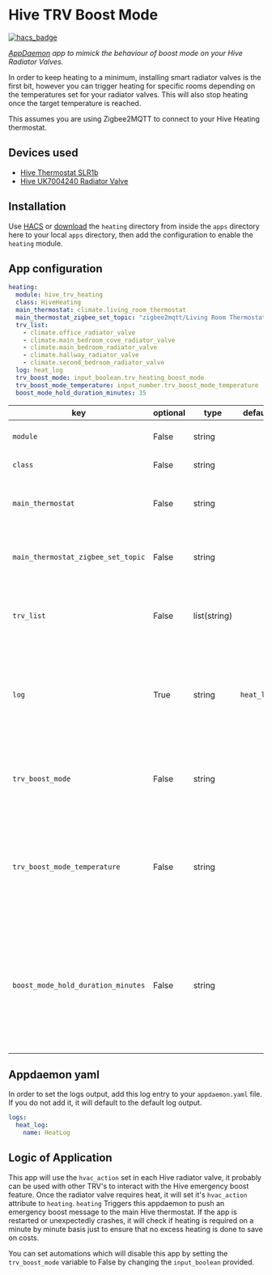 # Hive TRV Boost Mode

[![hacs_badge](https://img.shields.io/badge/HACS-Default-orange.svg)](https://github.com/custom-components/hacs)

*[AppDaemon](https://github.com/home-assistant/appdaemon) app to mimick the behaviour of boost mode on your Hive Radiator Valves.*

In order to keep heating to a minimum, installing smart radiator valves is the first bit, however you can trigger heating for specific rooms depending on the temperatures set for your radiator valves. This will also stop heating once the target temperature is reached.

This assumes you are using Zigbee2MQTT to connect to your Hive Heating thermostat.

## Devices used

- [Hive Thermostat SLR1b](https://www.zigbee2mqtt.io/devices/SLR1b.html)
- [Hive UK7004240 Radiator Valve](https://www.zigbee2mqtt.io/devices/UK7004240.html)

## Installation

Use [HACS](https://github.com/custom-components/hacs) or [download](https://github.com/dwardu89/hive-trv-appdaemon/releases) the `heating` directory from inside the `apps` directory here to your local `apps` directory, then add the configuration to enable the `heating` module.

## App configuration

```yaml
heating:
  module: hive_trv_heating
  class: HiveHeating
  main_thermostat: climate.living_room_thermostat
  main_thermostat_zigbee_set_topic: "zigbee2mqtt/Living Room Thermostat/set"
  trv_list:
    - climate.office_radiator_valve
    - climate.main_bedroom_cove_radiator_valve
    - climate.main_bedroom_radiator_valve
    - climate.hallway_radiator_valve
    - climate.second_bedroom_radiator_valve
  log: heat_log
  trv_boost_mode: input_boolean.trv_heating_boost_mode
  trv_boost_mode_temperature: input_number.trv_boost_mode_temperature
  boost_mode_hold_duration_minutes: 35
```

key | optional | type | default | description
-- | -- | -- | -- | --
`module` | False | string | | The module name of the app.
`class` | False | string | | The name of the Class.
`main_thermostat` | False | string | | The entity in home assistant referring to your main Hive thermostat.
`main_thermostat_zigbee_set_topic` | False | string | | The MQTT set topic referring to your main Hive thermostat.
`trv_list` | False | list(string) | | The list of TRV entities which you would like to have the app monitor for boost mode.
`log` | True | string | `heat_log` | The log in appdaemon to write the logs to. It's suggested you create a log specific to this to separate logging.
`trv_boost_mode` | False | string | | The input_boolean entity to control this app, enabling or disabling boost mode.
`trv_boost_mode_temperature` | False | string | | The input_number entity to determine what is the maximum boost mode value the `main_thermostat` should be set at.
`boost_mode_hold_duration_minutes` | False | string | | The amount of minutes that boost mode should be kept on with a single message. This is there so that if the app fails, then boost mode would only be on for at most 35 minutes.

## Appdaemon yaml 

In order to set the logs output, add this log entry to your `appdaemon.yaml` file. If you do not add it, it will default to the default log output.

```yaml
logs:
  heat_log:
    name: HeatLog
```

## Logic of Application

This app will use the `hvac_action` set in each Hive radiator valve, it probably can be used with other TRV's to interact with the Hive emergency boost feature. Once the radiator valve requires heat, it will set it's `hvac_action` attribute to `heating`. `heating` Triggers this appdaemon to push an emergency boost message to the main Hive thermostat. If the app is restarted or unexpectedly crashes, it will check if heating is required on a minute by minute basis just to ensure that no excess heating is done to save on costs.

You can set automations which will disable this app by setting the `trv_boost_mode` variable to False by changing the `input_boolean` provided.
